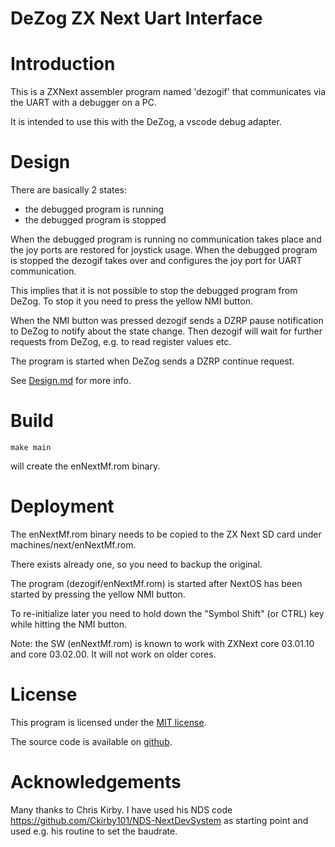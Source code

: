 # DeZog ZX Next Uart Interface

# Introduction

This is a ZXNext assembler program named 'dezogif' that communicates via the UART with a debugger on a PC.

It is intended to use this with the DeZog, a vscode debug adapter.


# Design

There are basically 2 states:
- the debugged program is running
- the debugged program is stopped

When the debugged program is running no communication takes place and the joy ports are restored for joystick usage.
When the debugged program is stopped the dezogif takes over and configures the joy port for UART communication.

This implies that it is not possible to stop the debugged program from DeZog.
To stop it you need to press the yellow NMI button.

When the NMI button was pressed dezogif sends a DZRP pause notification to DeZog to notify about the state change. Then dezogif will wait for further requests from DeZog, e.g. to read register values etc.

The program is started when DeZog sends a DZRP continue request.

See [Design.md](documentation/Design.md) for more info.


# Build

~~~
make main
~~~

will create the enNextMf.rom binary.


# Deployment

The enNextMf.rom binary needs to be copied to the ZX Next SD card under machines/next/enNextMf.rom.

There exists already one, so you need to backup the original.

The program (dezogif/enNextMf.rom) is started after NextOS has been started by pressing the yellow NMI button.

To re-initialize later you need to hold down the "Symbol Shift" (or CTRL) key while hitting the NMI button.

Note: the SW (enNextMf.rom) is known to work with ZXNext core 03.01.10 and core 03.02.00. It will not work on older cores.


# License

This program is licensed under the [MIT license](https://github.com/maziac/dezogif/blob/master/LICENSE.txt).

The source code is available on [github](https://github.com/maziac/dezogif).


# Acknowledgements

Many thanks to Chris Kirby. I have used his NDS code https://github.com/Ckirby101/NDS-NextDevSystem as starting point and used e.g. his routine to set the baudrate.



